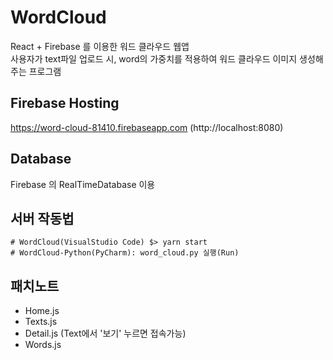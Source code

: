 # WordCloud
React + Firebase 를 이용한 워드 클라우드 웹앱
<br>
사용자가 text파일 업로드 시, word의 가중치를 적용하여 워드 클라우드 이미지 생성해주는 프로그램 

## Firebase Hosting 
https://word-cloud-81410.firebaseapp.com (http://localhost:8080)

## Database
Firebase 의 RealTimeDatabase 이용 

## 서버 작동법
```
# WordCloud(VisualStudio Code) $> yarn start
# WordCloud-Python(PyCharm): word_cloud.py 실행(Run)
```
## 패치노트
- Home.js
- Texts.js
- Detail.js (Text에서 '보기' 누르면 접속가능)
- Words.js
